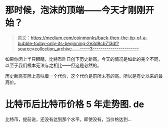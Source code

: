 # 那时候，泡沫的顶端——今天才刚刚开始？

> 原文：<https://medium.com/coinmonks/back-then-the-tip-of-a-bubble-today-only-its-beginning-2e3d9cb713df?source=collection_archive---------3----------------------->

如果你闭上半只眼睛，比特币昨日创下历史新高。今天的情况是如此的完全不同，以至于我们根本无法与之相比——但这是必然的。

历史新高实际上意味着一个代价，这个代价是前所未有的高。所以是有史以来的最高价。

# 比特币后比特币价格 5 年走势图. de

比特币，提前说，还没有达到那个水平。即使没有，当价格达到…